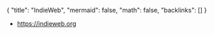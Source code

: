 {
	"title": "IndieWeb",
	"mermaid": false,
	"math": false,
	"backlinks": []
}

- https://indieweb.org